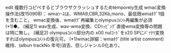 edit 複数行コピペするとブラウザクラッシュするためtemporely生成
wmac変換操作法(改150908)：
  wmaｿｰｽは、WMA9,CBR,32Kb,mono、最低限wmaﾀｸﾞ1個を含むこと。
  wmac変換後、wmaﾀｸﾞ再編集とolympusｺﾒﾝﾄ再編集が必須(*1)●。
    (補足1) wav生成、wav-wma変換、CDﾘｯﾋﾟﾝｸﾞ直接wma変換等の問題は特に無し。
    (補足2) olympusｺﾒﾝﾄ部分内の x00 nulｺｰﾄﾞをx20 SPにﾊﾞｲﾅﾘ変換すればolympusｺﾒﾝﾄの復元可。
  (*1)wmac詳細：wmaﾀｸﾞ(title artist comment)維持、(albun trackNo 年号)消去、但しジャンル0化あり。





